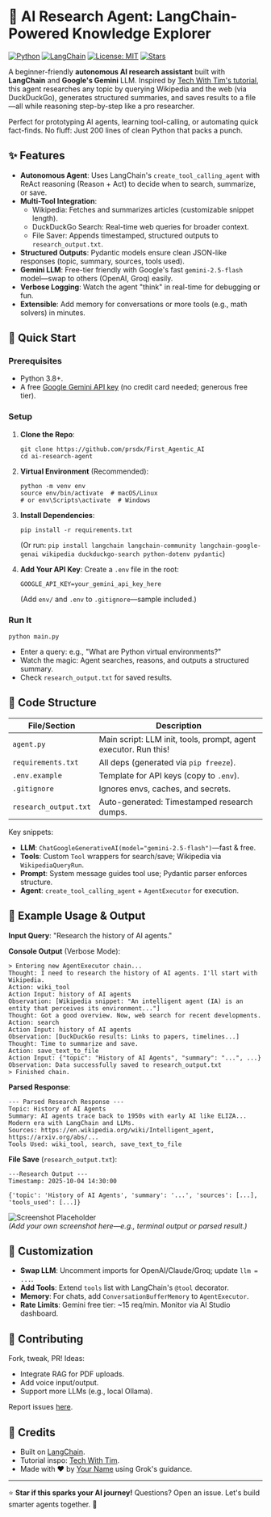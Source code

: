 # 🤖 AI Research Agent: LangChain-Powered Knowledge Explorer

[![Python](https://img.shields.io/badge/Python-3.8%2B-blue?logo=python&logoColor=white)](https://www.python.org/)
[![LangChain](https://img.shields.io/badge/LangChain-0.2%2B-green?logo=langchain&logoColor=white)](https://www.langchain.com/)
[![License: MIT](https://img.shields.io/badge/License-MIT-yellow.svg)](https://opensource.org/licenses/MIT)
[![Stars](https://img.shields.io/github/stars/yourusername/ai-research-agent?style=social)](https://github.com/yourusername/ai-research-agent)

A beginner-friendly **autonomous AI research assistant** built with **LangChain** and **Google's Gemini** LLM. Inspired by [Tech With Tim's tutorial](https://www.youtube.com/watch?v=bTMPwUgLZf0), this agent researches any topic by querying Wikipedia and the web (via DuckDuckGo), generates structured summaries, and saves results to a file—all while reasoning step-by-step like a pro researcher.

Perfect for prototyping AI agents, learning tool-calling, or automating quick fact-finds. No fluff: Just 200 lines of clean Python that packs a punch.

## ✨ Features

- **Autonomous Agent**: Uses LangChain's `create_tool_calling_agent` with ReAct reasoning (Reason + Act) to decide when to search, summarize, or save.
- **Multi-Tool Integration**:
  - Wikipedia: Fetches and summarizes articles (customizable snippet length).
  - DuckDuckGo Search: Real-time web queries for broader context.
  - File Saver: Appends timestamped, structured outputs to `research_output.txt`.
- **Structured Outputs**: Pydantic models ensure clean JSON-like responses (topic, summary, sources, tools used).
- **Gemini LLM**: Free-tier friendly with Google's fast `gemini-2.5-flash` model—swap to others (OpenAI, Groq) easily.
- **Verbose Logging**: Watch the agent "think" in real-time for debugging or fun.
- **Extensible**: Add memory for conversations or more tools (e.g., math solvers) in minutes.

## 🚀 Quick Start

### Prerequisites
- Python 3.8+.
- A free [Google Gemini API key](https://aistudio.google.com/app/apikey) (no credit card needed; generous free tier).

### Setup
1. **Clone the Repo**:
   ```
   git clone https://github.com/prsdx/First_Agentic_AI
   cd ai-research-agent
   ```

2. **Virtual Environment** (Recommended):
   ```
   python -m venv env
   source env/bin/activate  # macOS/Linux
   # or env\Scripts\activate  # Windows
   ```

3. **Install Dependencies**:
   ```
   pip install -r requirements.txt
   ```
   (Or run: `pip install langchain langchain-community langchain-google-genai wikipedia duckduckgo-search python-dotenv pydantic`)

4. **Add Your API Key**:
   Create a `.env` file in the root:
   ```
   GOOGLE_API_KEY=your_gemini_api_key_here
   ```
   (Add `env/` and `.env` to `.gitignore`—sample included.)

### Run It
```
python main.py
```
- Enter a query: e.g., "What are Python virtual environments?"
- Watch the magic: Agent searches, reasons, and outputs a structured summary.
- Check `research_output.txt` for saved results.

## 📁 Code Structure

| File/Section | Description |
|--------------|-------------|
| `agent.py` | Main script: LLM init, tools, prompt, agent executor. Run this! |
| `requirements.txt` | All deps (generated via `pip freeze`). |
| `.env.example` | Template for API keys (copy to `.env`). |
| `.gitignore` | Ignores envs, caches, and secrets. |
| `research_output.txt` | Auto-generated: Timestamped research dumps. |

Key snippets:
- **LLM**: `ChatGoogleGenerativeAI(model="gemini-2.5-flash")`—fast & free.
- **Tools**: Custom `Tool` wrappers for search/save; Wikipedia via `WikipediaQueryRun`.
- **Prompt**: System message guides tool use; Pydantic parser enforces structure.
- **Agent**: `create_tool_calling_agent` + `AgentExecutor` for execution.

## 🎉 Example Usage & Output

**Input Query**: "Research the history of AI agents."

**Console Output** (Verbose Mode):
```
> Entering new AgentExecutor chain...
Thought: I need to research the history of AI agents. I'll start with Wikipedia.
Action: wiki_tool
Action Input: history of AI agents
Observation: [Wikipedia snippet: "An intelligent agent (IA) is an entity that perceives its environment..."]
Thought: Got a good overview. Now, web search for recent developments.
Action: search
Action Input: history of AI agents
Observation: [DuckDuckGo results: Links to papers, timelines...]
Thought: Time to summarize and save.
Action: save_text_to_file
Action Input: {"topic": "History of AI Agents", "summary": "...", ...}
Observation: Data successfully saved to research_output.txt
> Finished chain.
```

**Parsed Response**:
```
--- Parsed Research Response ---
Topic: History of AI Agents
Summary: AI agents trace back to 1950s with early AI like ELIZA... Modern era with LangChain and LLMs.
Sources: https://en.wikipedia.org/wiki/Intelligent_agent, https://arxiv.org/abs/...
Tools Used: wiki_tool, search, save_text_to_file
```

**File Save** (`research_output.txt`):
```
---Research Output ---
Timestamp: 2025-10-04 14:30:00

{'topic': 'History of AI Agents', 'summary': '...', 'sources': [...], 'tools_used': [...]}

```

![Screenshot Placeholder](https://via.placeholder.com/800x400?text=Agent+in+Action)  
*(Add your own screenshot here—e.g., terminal output or parsed result.)*

## 🔧 Customization

- **Swap LLM**: Uncomment imports for OpenAI/Claude/Groq; update `llm = ...`.
- **Add Tools**: Extend `tools` list with LangChain's `@tool` decorator.
- **Memory**: For chats, add `ConversationBufferMemory` to `AgentExecutor`.
- **Rate Limits**: Gemini free tier: ~15 req/min. Monitor via AI Studio dashboard.

## 🤝 Contributing

Fork, tweak, PR! Ideas:
- Integrate RAG for PDF uploads.
- Add voice input/output.
- Support more LLMs (e.g., local Ollama).

Report issues [here](https://github.com/prsdx/First_Agentic_AI/issues).


## 🙏 Credits

- Built on [LangChain](https://github.com/langchain-ai/langchain).
- Tutorial inspo: [Tech With Tim](https://www.youtube.com/watch?v=bTMPwUgLZf0).
- Made with ❤️ by [Your Name](https://github.com/yourusername) using Grok's guidance.

---

⭐ **Star if this sparks your AI journey!** Questions? Open an issue. Let's build smarter agents together. 🚀
